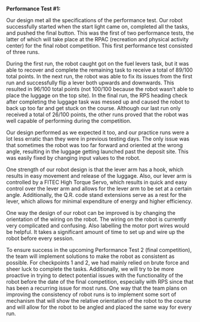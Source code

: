 **Performance Test #1:**

Our design met all the specifications of the performance test. Our robot successfully started when the start light came on, completed all the tasks, and pushed the final button. This was the first of two performance tests, the latter of which will take place at the RPAC (recreation and physical activity center) for the final robot competition. This first performance test consisted of three runs. 

During the first run, the robot caught got on the fuel levers task, but it was able to recover and complete the remaining task to receive a total of 89/100 total points. In the next run, the robot was able to fix its issues from the first run and successfully flip a lever both upwards and downwards. This resulted in 96/100 total points (not 100/100 because the robot wasn’t able to place the luggage on the top site). In the final run, the RPS heading check after completing the luggage task was messed up and caused the robot to back up too far and get stuck on the course. Although our last run only received a total of 26/100 points, the other runs proved that the robot was well capable of performing during the competition. 

Our design performed as we expected it too, and our practice runs were a lot less erratic than they were in previous testing days. The only issue was that sometimes the robot was too far forward and oriented at the wrong angle, resulting in the luggage getting launched past the deposit site. This was easily fixed by changing input values to the robot.  

One strength of our robot design is that the lever arm has a hook, which results in easy movement and release of the luggage. Also, our lever arm is controlled by a FITEC High Torque Servo, which results in quick and easy control over the lever arm and allows for the lever arm to be set at a certain angle. Additionally, the Q.R. code stand extensions serve as a rest for the lever, which allows for minimal expenditure of energy and higher efficiency.

One way the design of our robot can be improved is by changing the orientation of the wiring on the robot. The wiring on the robot is currently very complicated and confusing. Also labelling the motor port wires would be helpful. It takes a significant amount of time to set up and wire up the robot before every session. 

To ensure success in the upcoming Performance Test 2 (final competition), the team will implement solutions to make the robot as consistent as possible. For checkpoints 1 and 2, we had mainly relied on brute force and sheer luck to complete the tasks. Additionally, we will try to be more proactive in trying to detect potential issues with the functionality of the robot before the date of the final competition, especially with RPS since that has been a recurring issue for most runs. One way that the team plans on improving the consistency of robot runs is to implement some sort of mechanism that will show the relative orientation of the robot to the course and will allow for the robot to be angled and placed the same way for every run.
